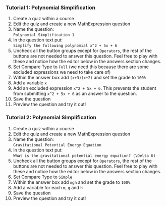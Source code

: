 ### Tutorial 1: Polynomial Simplification

1. Create a quiz within a course
2. Edit the quiz and create a new MathExpression question
3. Name the question:
  <br/>`Polynomial Simplification 1`
4. In the question text put:
  <br/>`Simplify the following polynomial x^2 + 5x + 6`
5. Uncheck all the button groups except for `Operators`, the rest of the buttons are not needed to answer
this question. Feel free to play with these and notice how the editor below in the answers section changes.
6. Set Compare Type to `Full` (we need this because there are some excluded expressions we need to take care of)
7. Within the answer box add `(x+3)(x+2)` and set the grade to `100%`
8. Add a variable `x`
9. Add an excluded expression `x^2 + 5x + 6`. This prevents the student from submitting `x^2 + 5x + 6` as an
answer to the question.
10. Save the question
11. Preview the question and try it out!

### Tutorial 2: Polynomial Simplification

1. Create a quiz within a course
2. Edit the quiz and create a new MathExpression question
3. Name the question:
  <br/>`Gravitational Potential Energy Equation`
4. In the question text put:
  <br/>`What is the gravitational potential energy equation? (\Delta U)`
5. Uncheck all the button groups except for `Operators`, the rest of the buttons are not needed to answer
this question. Feel free to play with these and notice how the editor below in the answers section changes.
6. Set Compare Type to `Simple`
7. Within the answer box add `mgh` and set the grade to `100%`
8. Add a variable for each `m`, `g` and `h`
9. Save the question
10. Preview the question and try it out!
